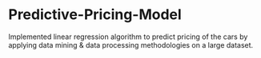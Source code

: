 # Predictive-Pricing-Model
Implemented linear regression algorithm to predict pricing of the cars by applying data mining &amp; data processing methodologies on a large dataset. 
